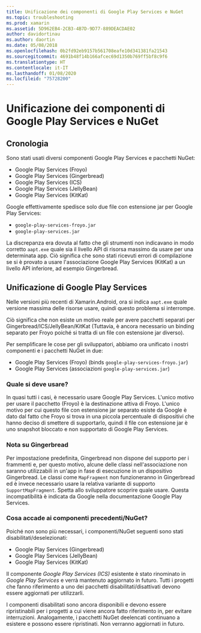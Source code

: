 ```yaml
---
title: Unificazione dei componenti di Google Play Services e NuGet
ms.topic: troubleshooting
ms.prod: xamarin
ms.assetid: 5D962EB4-2CB3-4B7D-9D77-889DEACDAE02
author: davidortinau
ms.author: daortin
ms.date: 05/08/2018
ms.openlocfilehash: 0b2fd92eb9157b561708eafe10d341381fa21543
ms.sourcegitcommit: 4691b48f14b166afcec69d1350b769ff5bf8c9f6
ms.translationtype: HT
ms.contentlocale: it-IT
ms.lasthandoff: 01/08/2020
ms.locfileid: "75728200"
---
```

# <a name="unifying-google-play-services-components-and-nuget"></a>Unificazione dei componenti di Google Play Services e NuGet

## <a name="history"></a>Cronologia

Sono stati usati diversi componenti Google Play Services e pacchetti NuGet:

- Google Play Services (Froyo)
- Google Play Services (Gingerbread)
- Google Play Services (ICS)
- Google Play Services (JellyBean)
- Google Play Services (KitKat)

Google effettivamente spedisce solo due file con estensione jar per Google Play Services:

- `google-play-services-froyo.jar`
- `google-play-services.jar`

La discrepanza era dovuta al fatto che gli strumenti non indicavano in modo corretto `aapt.exe` quale sia il livello API di risorsa massimo da usare per una determinata app. Ciò significa che sono stati ricevuti errori di compilazione se si è provato a usare l'associazione Google Play Services (KitKat) a un livello API inferiore, ad esempio Gingerbread.

## <a name="unifying-google-play-services"></a>Unificazione di Google Play Services

Nelle versioni più recenti di Xamarin.Android, ora si indica `aapt.exe` quale versione massima delle risorse usare, quindi questo problema si interrompe.

Ciò significa che non esiste un motivo reale per avere pacchetti separati per Gingerbread/ICS/JellyBean/KitKat (Tuttavia, è ancora necessario un binding separato per Froyo poiché si tratta di un file con estensione jar diverso).

Per semplificare le cose per gli sviluppatori, abbiamo ora unificato i nostri componenti e i pacchetti NuGet in due:

- Google Play Services (Froyo) (binds `google-play-services-froyo.jar`)
- Google Play Services (associazioni `google-play-services.jar`)

### <a name="which-one-should-be-used"></a>Quale si deve usare?

In quasi tutti i casi, è necessario usare Google Play Services. L'unico motivo per usare il pacchetto (Froyo) è la destinazione attiva di Froyo. L'unico motivo per cui questo file con estensione jar separato esiste da Google è dato dal fatto che Froyo si trova in una piccola percentuale di dispositivi che hanno deciso di smettere di supportarlo, quindi il file con estensione jar è uno snapshot bloccato e non supportato di Google Play Services.

### <a name="note-about-gingerbread"></a>Nota su Gingerbread

Per impostazione predefinita, Gingerbread non dispone del supporto per i frammenti e, per questo motivo, alcune delle classi nell'associazione non saranno utilizzabili in un'app in fase di esecuzione in un dispositivo Gingerbread. Le classi come `MapFragment` non funzioneranno in Gingerbread ed è invece necessario usare la relativa variante di supporto `SupportMapFragment`. Spetta allo sviluppatore scoprire quale usare. Questa incompatibilità è indicata da Google nella documentazione Google Play Services.

### <a name="what-happens-to-the-old-componentsnugets"></a>Cosa accade ai componenti precedenti/NuGet?

Poiché non sono più necessari, i componenti/NuGet seguenti sono stati disabilitati/deselezionati:

- Google Play Services (Gingerbread)
- Google Play Services (JellyBean)
- Google Play Services (KitKat)

Il componente _Google Play Services (ICS)_ esistente è stato rinominato in _Google Play Services_ e verrà mantenuto aggiornato in futuro. Tutti i progetti che fanno riferimento a uno dei pacchetti disabilitati/disattivati devono essere aggiornati per utilizzarli.

I componenti disabilitati sono ancora disponibili e devono essere ripristinabili per i progetti a cui viene ancora fatto riferimento in, per evitare interruzioni. Analogamente, i pacchetti NuGet deelencati continuano a esistere e possono essere ripristinati. Non verranno aggiornati in futuro.
